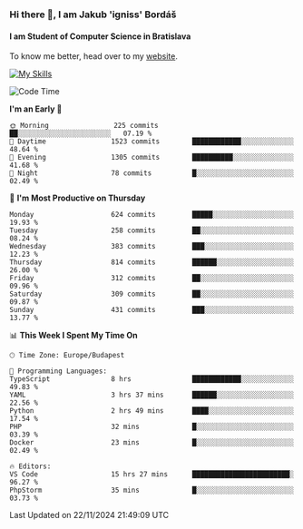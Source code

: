 ### Hi there 👋, I am Jakub 'igniss' Bordáš

#### I am Student of Computer Science in Bratislava
To know me better, head over to my [website](https://bordas.sk).

[![My Skills](https://skillicons.dev/icons?i=js,html,css,figma,svelte,java,kotlin,python,postgresql,typescript,nest,nodejs)](https://bordas.sk)


<!--START_SECTION:waka-->
![Code Time](http://img.shields.io/badge/Code%20Time-1%2C589%20hrs%209%20mins-blue)

**I'm an Early 🐤** 

```text
🌞 Morning                225 commits         ██░░░░░░░░░░░░░░░░░░░░░░░   07.19 % 
🌆 Daytime                1523 commits        ████████████░░░░░░░░░░░░░   48.64 % 
🌃 Evening                1305 commits        ██████████░░░░░░░░░░░░░░░   41.68 % 
🌙 Night                  78 commits          █░░░░░░░░░░░░░░░░░░░░░░░░   02.49 % 
```
📅 **I'm Most Productive on Thursday** 

```text
Monday                   624 commits         █████░░░░░░░░░░░░░░░░░░░░   19.93 % 
Tuesday                  258 commits         ██░░░░░░░░░░░░░░░░░░░░░░░   08.24 % 
Wednesday                383 commits         ███░░░░░░░░░░░░░░░░░░░░░░   12.23 % 
Thursday                 814 commits         ██████░░░░░░░░░░░░░░░░░░░   26.00 % 
Friday                   312 commits         ██░░░░░░░░░░░░░░░░░░░░░░░   09.96 % 
Saturday                 309 commits         ██░░░░░░░░░░░░░░░░░░░░░░░   09.87 % 
Sunday                   431 commits         ███░░░░░░░░░░░░░░░░░░░░░░   13.77 % 
```


📊 **This Week I Spent My Time On** 

```text
🕑︎ Time Zone: Europe/Budapest

💬 Programming Languages: 
TypeScript               8 hrs               ████████████░░░░░░░░░░░░░   49.83 % 
YAML                     3 hrs 37 mins       ██████░░░░░░░░░░░░░░░░░░░   22.56 % 
Python                   2 hrs 49 mins       ████░░░░░░░░░░░░░░░░░░░░░   17.54 % 
PHP                      32 mins             █░░░░░░░░░░░░░░░░░░░░░░░░   03.39 % 
Docker                   23 mins             █░░░░░░░░░░░░░░░░░░░░░░░░   02.49 % 

🔥 Editors: 
VS Code                  15 hrs 27 mins      ████████████████████████░   96.27 % 
PhpStorm                 35 mins             █░░░░░░░░░░░░░░░░░░░░░░░░   03.73 % 
```


 Last Updated on 22/11/2024 21:49:09 UTC
<!--END_SECTION:waka-->
